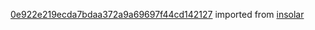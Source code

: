 [0e922e219ecda7bdaa372a9a69697f44cd142127](https://github.com/insolar/insolar/commit/0e922e219ecda7bdaa372a9a69697f44cd142127) imported from [insolar](https://github.com/insolar/insolar)
